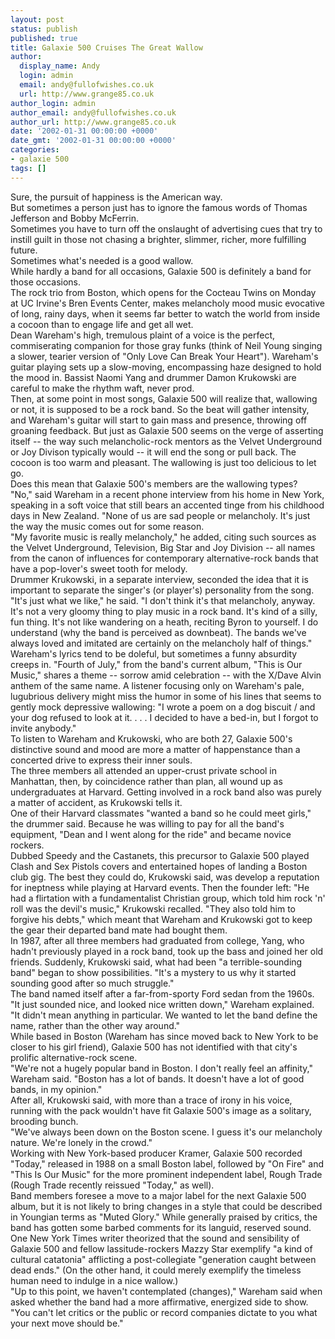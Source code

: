 ```yaml
---
layout: post
status: publish
published: true
title: Galaxie 500 Cruises The Great Wallow
author:
  display_name: Andy
  login: admin
  email: andy@fullofwishes.co.uk
  url: http://www.grange85.co.uk
author_login: admin
author_email: andy@fullofwishes.co.uk
author_url: http://www.grange85.co.uk
date: '2002-01-31 00:00:00 +0000'
date_gmt: '2002-01-31 00:00:00 +0000'
categories:
- galaxie 500
tags: []
---
```

<p>Sure, the pursuit of happiness is the American way.<br />But sometimes a person just has to ignore the famous words of Thomas Jefferson and Bobby McFerrin.<br />Sometimes you have to turn off the onslaught of advertising cues that try to instill guilt in those not chasing a brighter, slimmer, richer, more fulfilling future.<br />Sometimes what's needed is a good wallow.<br />While hardly a band for all occasions, Galaxie 500 is definitely a band for those occasions.<br />The rock trio from Boston, which opens for the Cocteau Twins on Monday at UC Irvine's Bren Events Center, makes melancholy mood music evocative of long, rainy days, when it seems far better to watch the world from inside a cocoon than to engage life and get all wet.<br />Dean Wareham's high, tremulous plaint of a voice is the perfect, commiserating companion for those gray funks (think of Neil Young singing a slower, tearier version of "Only Love Can Break Your Heart"). Wareham's guitar playing sets up a slow-moving, encompassing haze designed to hold the mood in. Bassist Naomi Yang and drummer Damon Krukowski are careful to make the rhythm waft, never prod.<br />Then, at some point in most songs, Galaxie 500 will realize that, wallowing or not, it is supposed to be a rock band. So the beat will gather intensity, and Wareham's guitar will start to gain mass and presence, throwing off groaning feedback. But just as Galaxie 500 seems on the verge of asserting itself -- the way such melancholic-rock mentors as the Velvet Underground or Joy Divison typically would -- it will end the song or pull back. The cocoon is too warm and pleasant. The wallowing is just too delicious to let go.<br />Does this mean that Galaxie 500's members are the wallowing types?<br />"No," said Wareham in a recent phone interview from his home in New York, speaking in a soft voice that still bears an accented tinge from his childhood days in New Zealand. "None of us are sad people or melancholy. It's just the way the music comes out for some reason.<br />"My favorite music is really melancholy," he added, citing such sources as the Velvet Underground, Television, Big Star and Joy Division -- all names from the canon of influences for contemporary alternative-rock bands that have a pop-lover's sweet tooth for melody.<br />Drummer Krukowski, in a separate interview, seconded the idea that it is important to separate the singer's (or player's) personality from the song.<br />"It's just what we like," he said. "I don't think it's that melancholy, anyway. It's not a very gloomy thing to play music in a rock band. It's kind of a silly, fun thing. It's not like wandering on a heath, reciting Byron to yourself. I do understand (why the band is perceived as downbeat). The bands we've always loved and imitated are certainly on the melancholy half of things."<br />Wareham's lyrics tend to be doleful, but sometimes a funny absurdity creeps in. "Fourth of July," from the band's current album, "This is Our Music," shares a theme -- sorrow amid celebration -- with the X/Dave Alvin anthem of the same name. A listener focusing only on Wareham's pale, lugubrious delivery might miss the humor in some of his lines that seems to gently mock depressive wallowing: "I wrote a poem on a dog biscuit / and your dog refused to look at it. . . . I decided to have a bed-in, but I forgot to invite anybody."<br />To listen to Wareham and Krukowski, who are both 27, Galaxie 500's distinctive sound and mood are more a matter of happenstance than a concerted drive to express their inner souls.<br />The three members all attended an upper-crust private school in Manhattan, then, by coincidence rather than plan, all wound up as undergraduates at Harvard. Getting involved in a rock band also was purely a matter of accident, as Krukowski tells it.<br />One of their Harvard classmates "wanted a band so he could meet girls," the drummer said. Because he was willing to pay for all the band's equipment, "Dean and I went along for the ride" and became novice rockers.<br />Dubbed Speedy and the Castanets, this precursor to Galaxie 500 played Clash and Sex Pistols covers and entertained hopes of landing a Boston club gig. The best they could do, Krukowski said, was develop a reputation for ineptness while playing at Harvard events. Then the founder left: "He had a flirtation with a fundamentalist Christian group, which told him rock 'n' roll was the devil's music," Krukowski recalled. "They also told him to forgive his debts," which meant that Wareham and Krukowski got to keep the gear their departed band mate had bought them.<br />In 1987, after all three members had graduated from college, Yang, who hadn't previously played in a rock band, took up the bass and joined her old friends. Suddenly, Krukowski said, what had been "a terrible-sounding band" began to show possibilities. "It's a mystery to us why it started sounding good after so much struggle."<br />The band named itself after a far-from-sporty Ford sedan from the 1960s.<br />"It just sounded nice, and looked nice written down," Wareham explained. "It didn't mean anything in particular. We wanted to let the band define the name, rather than the other way around."<br />While based in Boston (Wareham has since moved back to New York to be closer to his girl friend), Galaxie 500 has not identified with that city's prolific alternative-rock scene.<br />"We're not a hugely popular band in Boston. I don't really feel an affinity," Wareham said. "Boston has a lot of bands. It doesn't have a lot of good bands, in my opinion."<br />After all, Krukowski said, with more than a trace of irony in his voice, running with the pack wouldn't have fit Galaxie 500's image as a solitary, brooding bunch.<br />"We've always been down on the Boston scene. I guess it's our melancholy nature. We're lonely in the crowd."<br />Working with New York-based producer Kramer, Galaxie 500 recorded "Today," released in 1988 on a small Boston label, followed by "On Fire" and "This Is Our Music" for the more prominent independent label, Rough Trade (Rough Trade recently reissued "Today," as well).<br />Band members foresee a move to a major label for the next Galaxie 500 album, but it is not likely to bring changes in a style that could be described in Youngian terms as "Muted Glory." While generally praised by critics, the band has gotten some barbed comments for its languid, reserved sound. One New York Times writer theorized that the sound and sensibility of Galaxie 500 and fellow lassitude-rockers Mazzy Star exemplify "a kind of cultural catatonia" afflicting a post-collegiate "generation caught between dead ends." (On the other hand, it could merely exemplify the timeless human need to indulge in a nice wallow.)<br />"Up to this point, we haven't contemplated (changes)," Wareham said when asked whether the band had a more affirmative, energized side to show. "You can't let critics or the public or record companies dictate to you what your next move should be."</p>
